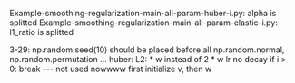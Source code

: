 Example-smoothing-regularization-main-all-param-huber-i.py: alpha is splitted
Example-smoothing-regularization-main-all-param-elastic-i.py: l1_ratio is splitted

3-29: np.random.seed(10) should be placed before all np.random.normal, np.random.permutation ...
      huber: L2: * w instead of 2 * w
      lr no decay
      if i > 0: break --- not used nowwww
      first initialize v, then w
